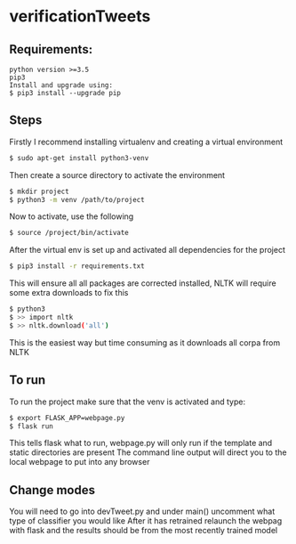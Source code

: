 # verificationTweets
## Requirements:
	python version >=3.5
	pip3
	Install and upgrade using:	
	$ pip3 install --upgrade pip

## Steps
Firstly I recommend installing virtualenv and creating a virtual environment
```sh
$ sudo apt-get install python3-venv
```
Then create a source directory to activate the environment
```sh
$ mkdir project
$ python3 -m venv /path/to/project
```
Now to activate, use the following
```sh
$ source /project/bin/activate
```
After the virtual env is set up and activated all dependencies for the project
```sh
$ pip3 install -r requirements.txt
```
This will ensure all all packages are corrected installed, NLTK will require some extra downloads to fix this
```sh
$ python3 
$ >> import nltk
$ >> nltk.download('all')
```
This is the easiest way but time consuming as it downloads all corpa from NLTK

## To run
To run the project make sure that the venv is activated and type:
```sh
$ export FLASK_APP=webpage.py
$ flask run
```

This tells flask what to run, webpage.py will only run if the template and static directories are present
The command line output will direct you to the local webpage to put into any browser


## Change modes
You will need to go into devTweet.py and under main() uncomment what type of classifier you would like
After it has retrained relaunch the webpag with flask and the results should be from the most recently trained model
